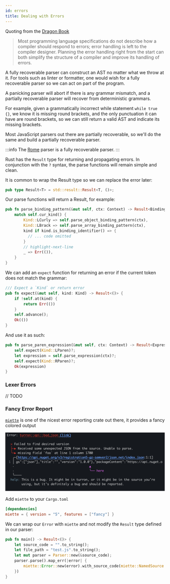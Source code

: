 ```yaml
---
id: errors
title: Dealing with Errors
---
```


Quoting from the [Dragon Book](https://www.amazon.com/Compilers-Principles-Techniques-Tools-2nd/dp/0321486811)

> Most programming language specifications do not describe how a compiler should respond to errors; error handling is left to the compiler designer.
> Planning the error handling right from the start can both simplify the structure of a compiler and improve its handling of errors.

A fully recoverable parser can construct an AST no matter what we throw at it.
For tools such as linter or formatter, one would wish for a fully recoverable parser so we can act on part of the program.

A panicking parser will abort if there is any grammar mismatch, and a partially recoverable parser will recover from deterministic grammars.

For example, given a grammatically incorrect while statement `while true {}`, we know it is missing round brackets,
and the only punctuation it can have are round brackets, so we can still return a valid AST and indicate its missing brackets.

Most JavaScript parsers out there are partially recoverable, so we'll do the same and build a partially recoverable parser.

:::info
The [Rome](https://github.com/rome/tools) parser is a fully recoverable parser.
:::

Rust has the `Result` type for returning and propagating errors.
In conjunction with the `?` syntax, the parse functions will remain simple and clean.

It is common to wrap the Result type so we can replace the error later:

```rust
pub type Result<T> = std::result::Result<T, ()>;
```

Our parse functions will return a Result, for example:

```rust
pub fn parse_binding_pattern(&mut self, ctx: Context) -> Result<BindingPattern<'a>> {
    match self.cur_kind() {
        Kind::LCurly => self.parse_object_binding_pattern(ctx),
        Kind::LBrack => self.parse_array_binding_pattern(ctx),
        kind if kind.is_binding_identifier() => {
          // ... code omitted
        }
        // highlight-next-line
        _ => Err(()),
    }
}
```

We can add an `expect` function for returning an error if the current token does not match the grammar:

```rust
/// Expect a `Kind` or return error
pub fn expect(&mut self, kind: Kind) -> Result<()> {
    if !self.at(kind) {
        return Err(())
    }
    self.advance();
    Ok(())
}
```

And use it as such:

```rust
pub fn parse_paren_expression(&mut self, ctx: Context) -> Result<Expression> {
    self.expect(Kind::LParen)?;
    let expression = self.parse_expression(ctx)?;
    self.expect(Kind::RParen)?;
    Ok(expression)
}
```

### Lexer Errors

// TODO

### Fancy Error Report

[`miette`](https://docs.rs/miette/latest/miette) is one of the nicest error reporting crate out there,
it provides a fancy colored output

![miette](https://raw.githubusercontent.com/zkat/miette/main/images/serde_json.png)

Add `miette` to your `Cargo.toml`

```toml
[dependencies]
miette = { version = "5", features = ["fancy"] }
```

We can wrap our `Error` with `miette` and not modify the `Result` type defined in our parser:

```rust
pub fn main() -> Result<()> {
    let source_code = "".to_string();
    let file_path = "test.js".to_string();
    let mut parser = Parser::new(&source_code);
    parser.parse().map_err(|error| {
        miette::Error::new(error).with_source_code(miette::NamedSource::new(file_path, source_code))
    })
}
```
